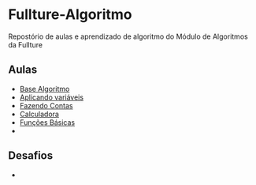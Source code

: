 # Fullture-Algoritmo
 Repostório de aulas e aprendizado de algoritmo do Módulo de Algoritmos da Fullture
 
 ## Aulas
- [Base Algoritmo](https://github.com/rodrusantu-dev/Fullture-Algoritmo/blob/main/Aulas/Aula%2001%20-%20Base%20de%20Algoritmos.ALG)
- [Aplicando variáveis](https://github.com/rodrusantu-dev/Fullture-Algoritmo/blob/main/Aulas/Aula%2002%20-%20Aplicando%20variaveis.ALG)
- [Fazendo Contas](https://github.com/rodrusantu-dev/Fullture-Algoritmo/blob/main/Aulas/Aula%2003%20-%20Fazendo%20Contas%20.ALG)
- [Calculadora](https://github.com/rodrusantu-dev/Fullture-Algoritmo/blob/main/Aulas/Aula%2004%20-%20Calculadora.ALG)
- [Funções Básicas](https://github.com/rodrusantu-dev/Fullture-Algoritmo/blob/main/Aulas/Aula%2005%20-%20Fun%C3%A7%C3%B5es%20b%C3%A1sicas.ALG)
- []()
 
 ## Desafios
- []()
